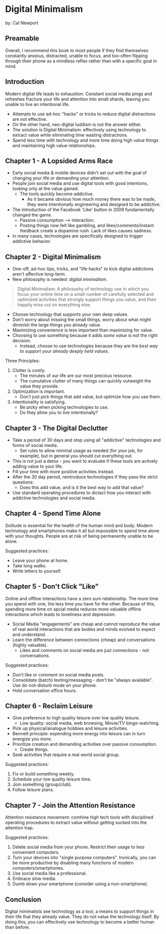 # Digital Minimalism
by: Cal Newport

## Preamable

Overall, I recommend this book to most people if they find themselves constantly anxious, distracted, unable to focus, and too-often flipping through their phone as a mindless reflex rather than with a specific goal in mind.

## Introduction

Modern digital life leads to exhaustion. Constant social media pings and refreshes fracture your life and attention into small shards, leaving you unable to live an intentional life.
- Attempts to use ad-hoc "hacks" or tricks to reduce digital distractions are not effective.
- On the other hand, neo-digital luddism is not the answer either.
- The solution is Digital Minimalism: effectively using technology to extract value while eliminating time wasting distractions.
- Spend less time with technology and more time doing high value things and maintaining high value relationships.

## Chapter 1 - A Lopsided Arms Race
- Early social media & mobile devices didn't set out with the goal of changing your life or demanding your attention.
- People join social media and use digital tools with good intentions, looking only at the value gained.
  - The tools quickly become addictive.
    - As it became obvious how much money there was to be made, they were intentionally engineering and designed to be addictive.
- The introduction of the Facebook 'Like' button in 2009 fundamentally changed the game.
  - Passive consumption --> interaction.
  - Posting things now felt like gambling, and likes/comments/instant feedback create a dopamine rush. Lack of likes causes sadness.
- In many cases, technologies are specifically designed to trigger addictive behavior.

## Chapter 2 - Digital Minimalism
- One-off, ad-hoc tips, tricks, and "life hacks" to kick digital addictions aren't affective long-term.
- New philosophy is needed: *digital minimalism*.
> Digital Minimalism: A philosophy of technology use in which you focus your online time on a small number of carefully selected and optimized activities that strongly support things you value, and then happily miss out on everything else.
- Choose technology that supports your own deep values.
- Don't worry about missing the small things, worry about what might diminish the large things you already value.
- Maximizing convenience is less important than maximizing for value.
- Choosing to use something because it adds *some value* is not the right decision.
  - Instead, choose to use technologies because they are the *best way to support your already deeply held values*.

Three Principles:
1. Clutter is costly.
    - The minutes of our life are our most precious resource.
    - The cumulative clutter of many things can quickly outweight the value they provide.
2. Optimization is important.
    - Don't just pick things that add value, but optimize how you use them.
3. Intentionality is satisfying.
    - Be picky when picking technologies to use.
    - Do they allow you to live intentionally?
    
## Chapter 3 - The Digital Declutter

- Take a period of 30 days and stop using all "addictive" technologies and forms of social media.
  - Set rules to allow minimal usage as needed (for your job, for example), but in general you should cut everything out.
- This is not just a detox - you want to evaluate if these tools are actively adding value to your life.
- Fill your time with more positive activities instead.
- After the 30 day period, reintroduce technologies if they pass the strict questions:
  - Does this add value, and is it the best way to add that value?
- Use standard operating procedures to dictact how you interact with addictive technologies and social media.

## Chapter 4 - Spend Time Alone

Solitude is essential for the health of the human mind and body. Modern technology and smartphones make it all but impossible to spend time alone with your thoughts. People are at risk of being permanently unable to be alone.

Suggested practices:
- Leave your phone at home.
- Take long walks.
- Write letters to yourself.

## Chapter 5 - Don't Click "Like"

Online and offline interactions have a zero sum relationship. The more time you spend with one, the less time you have for the other. Because of this, spending more time on spcial media reduces more valuable offline interactions which leads to loneliness and depression.

- Social Media "engagements" are cheap and cannot reproduce the value of real world interactions that are bodies and minds evolved to expect and understand.
- Learn the difference between connections (cheap) and conversations (highly valuable).
  - Likes and comments on social media are just connections - not conversations.
  
Suggested practices:
- Don't like or comment on social media posts.
- Consolidate (batch) texting/messaging - don't be "always available". Use do-not-disturb mode on your phone.
- Hold conversation office hours.

## Chapter 6 - Reclaim Leisure

- Give preference to high quality leisure over low quality leisure.
  - Low quality: social media, web browsing, Movie/TV binge-watching.
- Pick up physical/analogue hobbies and leisure activities.
- Bennett principle: expending more energy into leisure can in turn energize you more.
- Prioritize creation and demanding activities over passive consumption.
  - Create things.
- Seek activities that require a real world social group.

Suggested practices:
1. Fix or build something weekly.
2. Schedule your low quality leisure time.
3. Join something (group/club).
4. Follow leisure plans.

## Chapter 7 - Join the Attention Resistance

Attention resistance movement: comhine high tech tools with disciplined operating procedures to extract value without getting sucked into the attention trap.

Suggested practices:
1. Delete social media from your phone. Restrict their usage to less convenient computers.
2. Turn your devices into "single purpose computers". Ironically, you can be more productive by disabling many functions of modern computers/smartphones.
3. Use social media like a professional.
4. Embrace slow media.
5. Dumb down your smartphone (consider using a non-smartphone).

## Conclusion

Digital minimalists see technology as a tool, a means to support things in their life that they already value. They do not value the technology itself. By doing this, you can effectively use technology to become a better human than before.
